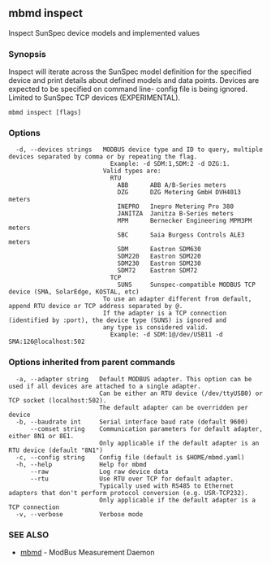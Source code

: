 ## mbmd inspect

Inspect SunSpec device models and implemented values

### Synopsis

Inspect will iterate across the SunSpec model definition for the specified device and print details about defined models and data points.
Devices are expected to be specified on command line- config file is being ignored.
Limited to SunSpec TCP devices (EXPERIMENTAL).

```
mbmd inspect [flags]
```

### Options

```
  -d, --devices strings   MODBUS device type and ID to query, multiple devices separated by comma or by repeating the flag.
                            Example: -d SDM:1,SDM:2 -d DZG:1.
                          Valid types are:
                            RTU
                              ABB      ABB A/B-Series meters
                              DZG      DZG Metering GmbH DVH4013 meters
                              INEPRO   Inepro Metering Pro 380
                              JANITZA  Janitza B-Series meters
                              MPM      Bernecker Engineering MPM3PM meters
                              SBC      Saia Burgess Controls ALE3 meters
                              SDM      Eastron SDM630
                              SDM220   Eastron SDM220
                              SDM230   Eastron SDM230
                              SDM72    Eastron SDM72
                            TCP
                              SUNS     Sunspec-compatible MODBUS TCP device (SMA, SolarEdge, KOSTAL, etc)
                          To use an adapter different from default, append RTU device or TCP address separated by @.
                          If the adapter is a TCP connection (identified by :port), the device type (SUNS) is ignored and
                          any type is considered valid.
                            Example: -d SDM:1@/dev/USB11 -d SMA:126@localhost:502
```

### Options inherited from parent commands

```
  -a, --adapter string   Default MODBUS adapter. This option can be used if all devices are attached to a single adapter.
                         Can be either an RTU device (/dev/ttyUSB0) or TCP socket (localhost:502).
                         The default adapter can be overridden per device
  -b, --baudrate int     Serial interface baud rate (default 9600)
      --comset string    Communication parameters for default adapter, either 8N1 or 8E1.
                         Only applicable if the default adapter is an RTU device (default "8N1")
  -c, --config string    Config file (default is $HOME/mbmd.yaml)
  -h, --help             Help for mbmd
      --raw              Log raw device data
      --rtu              Use RTU over TCP for default adapter.
                         Typically used with RS485 to Ethernet adapters that don't perform protocol conversion (e.g. USR-TCP232).
                         Only applicable if the default adapter is a TCP connection
  -v, --verbose          Verbose mode
```

### SEE ALSO

* [mbmd](mbmd.md)	 - ModBus Measurement Daemon

